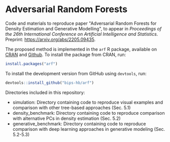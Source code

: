 # Adversarial Random Forests
Code and materials to reproduce paper "Adversarial Random Forests for Density Estimation and Generative Modelling", to appear in *Proceedings of the 26th International Conference on Artificial Intelligence and Statistics*. Preprint: https://arxiv.org/abs/2205.09435.

The proposed method is implemented in the `arf` R package, available on [CRAN](https://cran.r-project.org/package=arf) and [Github](https://github.com/bips-hb/arf). To install the package from CRAN, run: 
```R
install.packages("arf")
```
To install the development version from GitHub using `devtools`, run:
```R
devtools::install_github("bips-hb/arf")
```

Directories included in this repository:

* simulation: Directory containing code to reproduce visual examples and comparison with other tree-based approaches (Sec. 5.1)
* density_benchmark: Directory containing code to reproduce comparison with alternative PCs in density estimation (Sec. 5.2)
* generative_benchmark: Directory containing code to reproduce comparison with deep learning approaches in generative modeling (Sec. 5.2-5.3)

